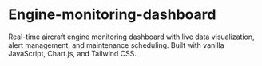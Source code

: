 # Engine-monitoring-dashboard
Real-time aircraft engine monitoring dashboard with live data visualization, alert management, and maintenance scheduling. Built with vanilla JavaScript, Chart.js, and Tailwind CSS.
